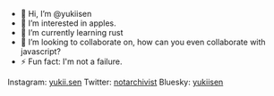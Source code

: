 - 👋 Hi, I’m @yukiisen
- 👀 I’m interested in apples.
- 🌱 I’m currently learning rust
- 💞️ I’m looking to collaborate on, how can you even collaborate with javascript?
- ⚡ Fun fact: I'm not a failure.


Instagram: [yukii.sen](https://www.instagram.com/yukii.sen/)
Twitter: [notarchivist](https://x.com/notarchivist)
Bluesky: [yukiisen](https://bsky.app/profile/yukiisen.bsky.social)
<!---
yukiisen/yukiisen is a ✨ special ✨ repository because its `README.md` (this file) appears on your GitHub profile.
You can click the Preview link to take a look at your changes.
--->
